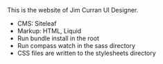 This is the website of Jim Curran UI Designer.

- CMS: Siteleaf
- Markup: HTML, Liquid
- Run bundle install in the root
- Run compass watch in the sass directory
- CSS files are written to the stylesheets directory
